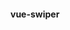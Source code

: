  #### vue-swiper <style lang="scss" scoped> 적용안되는 이슈
 + `scss scoped`를 통해서 `swiper`를 커스터마이징 하려고 하는데 `swiper-pagination`의 스타일 변경이 적용되지 않는 문제가 발생했다.
 + 여기서 잠깐❗❗ `scoped`이란?🧐
   + `<style>`태그에 `scoped`속성이 있는 경우 해당 `CSS`는 현재 구성 요소의 요소에만 적용된다. 다시말해, 해당 vue 페이지에서만 적용된다는 것이다.
 + `swiper`의 `bullet`을 커스터 마이징 하기 위해 개발자 모드를 켜서 `bullet`에 해당하는 `css`요소 이름을 찾아서 커스터마이징을 해주었다.
 + 그런데 `swiper-pagination`을 커스터마이징하려고 했는데 css가 전혀 먹히지 않는 문제가 발생하였다.
 ```node
  <style lang="scss" scoped>
  .swiper {
    --bullet-background: black;
    --bullet-background-active: #fff;
    --swiper-pagination-bullet-width: 6px;
    --swiper-pagination-bullet-height: 6px;
    .swiper-pagination{ //안 먹힘...ㅠㅠ
      position: unset;
      margin-top: 20px;
    }
  }
  </style>
  ```
 + 이유는????😲😲😲
   + `scoped css`를 사용하면 `data-v-f3f3eg9`와 같은 값이 태그에 추가되는데, 이를 통해 현재 컴포넌트에만 스타일을 적용한다.
   + `data-v-~`가 추가된 태그는 `scoped css`가 잘 적용되었지만, `swiper/vue`에 의해서 동적으로 추가된 엘리먼트인 `swiper-pagination`은 `scoped css`가 적용되지 않았다.

   <img width="400" src="https://user-images.githubusercontent.com/86812098/166105525-1273b531-4c50-4aa6-ae45-1425656af461.png"/>

 + 그래서 아래 코드 처럼 따로 글로벌 css를 적용해서 스타일을 변경해줬다.
 ```node
 <style lang="scss">
 .ticket-back-box{
    .swiper-pagination {
      position: unset !important;
      margin-top: 20px;
    }
  }
</style>
```
+ 여기서 주의사항❗❗
  + 아무래도 `<style lang="scss">` 이렇게 사용하면 전역에 이 css가 적용되기 때문에 다른 곳에도 스타일이 변경될 위험이 있다. 
  + 따라서 해당 컴포넌트 요소의 클래스 명으로 한번 묶어주는 것이 더 안전하다.
 
+ 막간의 코드 설명😉
  ```node
  <swiper
    class="swiper"
    slidesPerView="1"
    :modules="modules"
    :pagination="{  }">
   ```
   + `slidesPerView="1"`: 슬라이드 한 칸당 보여줄 이미지 수
   + `:modules="modules"`: modules를 바인딩하고 아래 data()부분에 변수를 선언하여 `modules: [Pagination]`이렇게 배열안에 pagination을 넣어준다.
   + `:pagination="{  }"`이 바인딩을 통해 빈 오브젝트 안에 슬라이드 갯수만큼 들어와 그 수 만큼 bullet 갯수가 보이게 된다.
 + 최종코드
 ```node
 <template>
  <ion-page>
    <BaseLayout :header="{title:title, back:true, backcolor:'blue'}">
      <template #con>
        =================================(생략)==================================
          <div>
            <swiper
              class="swiper"
              slidesPerView="1"
              :modules="modules"
              :pagination="{  }">
              <swiper-slide v-for="(ticket, t) in ticketList" :key="t">
                <div class="ticket-backround">
                  <div class="ti-detail-box">
                    <div>
                      <span class="ti-detail-title">신참떡볶이</span>
                    </div>
                    <div class="ti-detail-img">
                      <img src="@/assets/image/temp/ticketDetailIMenuImage.png" alt="ticket_pro_img"/>
                    </div>
                    <div>
                      <p class="ti-detail-contents">떡볶이+순대+어묵 세트</p>
                    </div>
                    <div class="ti-detail-count-box">
                      <div>
                        <p class="ti-detail-count">수량</p>
                      </div>
                      <div>
                        <span class="ti-detail-count-number">1</span>
                      </div>
                    </div>
                    <div class="stemp-box" v-if="isTicket===false">
                      <img src="@/assets/image/temp/using-complete.png" alt="" class="using-complete-img"/>
                    </div>
                    <div class="ticket-bottom-box">
                      <div class="ticket-bottom-img1">
                        <img src="@/assets/image/temp/ticketComment.png" alt="" class="comment-img"/>
                      </div>
                      <div class="ticket-bottom-img2">
                        <img src="@/assets/image/temp/stemp.png" alt="" class="stemp-img"/>
                      </div>
                    </div>
                  </div>
                </div>
              </swiper-slide>
            </swiper>
          </div>
          ===================================(생략)==================================
      </template>
    </BaseLayout>
  </ion-page>
</template>

<style lang="scss">
.ticket-back-box{
  .swiper-pagination {
    position: unset !important;
    margin-top: 20px;
  }
}
</style>

<style lang="scss" scoped>
=====================(생략)========================
.swiper {
  --bullet-background: black;
  --bullet-background-active: #fff;
  --swiper-pagination-bullet-width: 6px;
  --swiper-pagination-bullet-height: 6px;
}
=====================(생략)========================
</style>

<script>
import { IonPage } from '@ionic/vue'
import { defineComponent } from 'vue'
import { Pagination } from 'swiper'

export default defineComponent({
  name: 'VoucherDetailPage',
  components: {
    IonPage
  },
  data() {
    return {
      title: '교환권/티켓',
      isTicket: false,
      ticketList: [1, 1, 1, 1],
      tourpass: true,
      modules: [Pagination]
    }
  },
  created() {
  }
})
</script>
 ```
#### swiper 사용법
+ `npm i swiper` 로 swiper를 설치해준다.
+ swiper를 사용할 페이지에 import를 해준다. 예) `import { Pagination } from 'swiper'` : pagination을 사용하겠단 의미!!!
+ `<swiper></swiper>`, `<swiper-slide></swiper-slide>` 안에 요소들을 넣어주면 된다.
